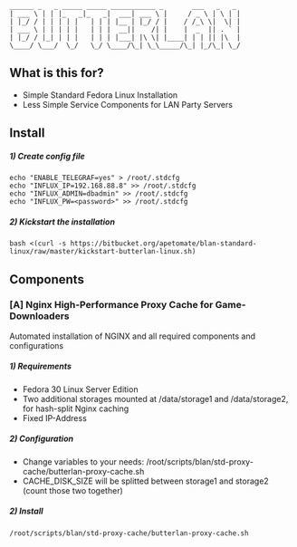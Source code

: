 ```shell
______ _   _ _____ _____ ___________ _       ___   _   _
| ___ \ | | |_   _|_   _|  ___| ___ \ |     / _ \ | \ | |
| |_/ / | | | | |   | | | |__ | |_/ / |    / /_\ \|  \| |
| ___ \ | | | | |   | | |  __||    /| |    |  _  || . ` |
| |_/ / |_| | | |   | | | |___| |\ \| |____| | | || |\  |
\____/ \___/  \_/   \_/ \____/\_| \_\_____/\_| |_/\_| \_/
```
## What is this for?

* Simple Standard Fedora Linux Installation
* Less Simple Service Components for LAN Party Servers

## Install
##### 1) Create config file
```shell
echo "ENABLE_TELEGRAF=yes" > /root/.stdcfg
echo "INFLUX_IP=192.168.88.8" >> /root/.stdcfg
echo "INFLUX_ADMIN=dbadmin" >> /root/.stdcfg
echo "INFLUX_PW=<password>" >> /root/.stdcfg
```
##### 2) Kickstart the installation
```shell
bash <(curl -s https://bitbucket.org/apetomate/blan-standard-linux/raw/master/kickstart-butterlan-linux.sh)
```
## Components
### [A] Nginx High-Performance Proxy Cache for Game-Downloaders
Automated installation of NGINX and all required components and configurations
##### 1) Requirements
* Fedora 30 Linux Server Edition
* Two additional storages mounted at /data/storage1 and /data/storage2, for hash-split Nginx caching
* Fixed IP-Address
##### 2) Configuration
* Change variables to your needs: /root/scripts/blan/std-proxy-cache/butterlan-proxy-cache.sh
* CACHE_DISK_SIZE will be splitted between storage1 and storage2 (count those two together)
##### 2) Install
```shell
/root/scripts/blan/std-proxy-cache/butterlan-proxy-cache.sh
```

